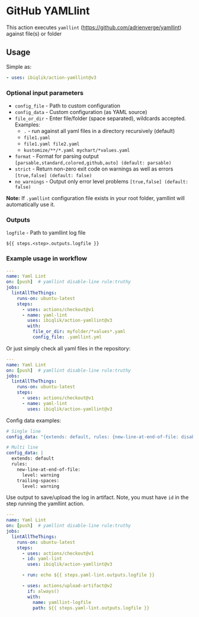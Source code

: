 # GitHub YAMLlint

This action executes `yamllint` (https://github.com/adrienverge/yamllint) against file(s) or folder

## Usage

Simple as:

```yaml
- uses: ibiqlik/action-yamllint@v3
```

### Optional input parameters

- `config_file` - Path to custom configuration
- `config_data` - Custom configuration (as YAML source)
- `file_or_dir` - Enter file/folder (space separated), wildcards accepted. Examples:
  - `.` - run against all yaml files in a directory recursively (default)
  - `file1.yaml`
  - `file1.yaml file2.yaml`
  - `kustomize/**/*.yaml mychart/*values.yaml`
- `format` - Format for parsing output `[parsable,standard,colored,github,auto] (default: parsable)`
- `strict` - Return non-zero exit code on warnings as well as errors `[true,false] (default: false)`
- `no_warnings` - Output only error level problems `[true,false] (default: false)`

**Note:** If `.yamllint` configuration file exists in your root folder, yamllint will automatically use it.

### Outputs

`logfile` - Path to yamllint log file

`${{ steps.<step>.outputs.logfile }}`

### Example usage in workflow

```yaml
---
name: Yaml Lint
on: [push]  # yamllint disable-line rule:truthy
jobs:
  lintAllTheThings:
    runs-on: ubuntu-latest
    steps:
      - uses: actions/checkout@v1
      - name: yaml-lint
        uses: ibiqlik/action-yamllint@v3
        with:
          file_or_dir: myfolder/*values*.yaml
          config_file: .yamllint.yml
```

Or just simply check all yaml files in the repository:

```yaml
---
name: Yaml Lint
on: [push]  # yamllint disable-line rule:truthy
jobs:
  lintAllTheThings:
    runs-on: ubuntu-latest
    steps:
      - uses: actions/checkout@v1
      - name: yaml-lint
        uses: ibiqlik/action-yamllint@v3
```

Config data examples:

```yaml
# Single line
config_data: "{extends: default, rules: {new-line-at-end-of-file: disable}}"
```

``` yaml
# Multi line
config_data: |
  extends: default
  rules:
    new-line-at-end-of-file:
      level: warning
    trailing-spaces:
      level: warning
```

Use output to save/upload the log in artifact. Note, you must have `id` in the step running the yamllint action.

```yaml
---
name: Yaml Lint
on: [push]  # yamllint disable-line rule:truthy
jobs:
  lintAllTheThings:
    runs-on: ubuntu-latest
    steps:
      - uses: actions/checkout@v1
      - id: yaml-lint
        uses: ibiqlik/action-yamllint@v3

      - run: echo ${{ steps.yaml-lint.outputs.logfile }}

      - uses: actions/upload-artifact@v2
        if: always()
        with:
          name: yamllint-logfile
          path: ${{ steps.yaml-lint.outputs.logfile }}
```
